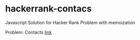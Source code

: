 # hackerrank-contacs

Javascript Solution for Hacker Rank Problem with memoization

Problem: Contacts [link](https://www.hackerrank.com/challenges/contacts/problem)
